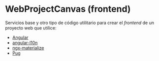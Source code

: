 
[angularHomePageUrl]: https://angular.io/
[angularLocalizationHomePageUrl]: https://github.com/robisim74/angular-l10n
[ngxMaterializeHomePageUrl]: https://sherweb.github.io/ngx-materialize/home
[pugHomePageUrl]: https://pugjs.org/api/getting-started.html

# WebProjectCanvas (frontend)

Servicios base y otro tipo de código utilitario para crear el _frontend_ de un proyecto web que utilice: 

- [Angular][angularHomePageUrl] 
- [angular-l10n][angularLocalizationHomePageUrl]
- [ngx-materialize][ngxMaterializeHomePageUrl] 
- [Pug][pugHomePageUrl]
